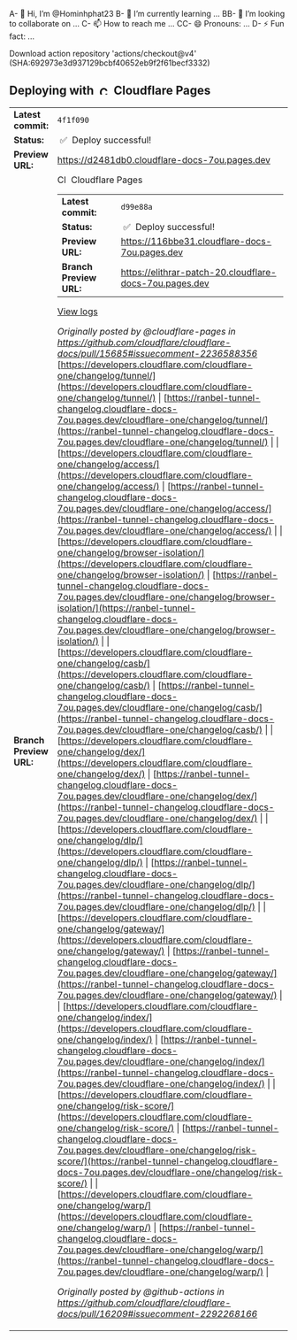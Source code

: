 A- 👋 Hi, I’m @Hominhphat23
B- 🌱 I’m currently learning ...
BB- 💞️ I’m looking to collaborate on ...
C- 📫 How to reach me ...
CC- 😄 Pronouns: ...
D- ⚡ Fun fact: ...

<!---
Hominhphat23 is a ✨ special ✨ repository because its `README.md` (this file) appears on your GitHub profile.
You can click the Preview link to take a look at your changes.
--->Download action repository 'actions/checkout@v4' (SHA:692973e3d937129bcbf40652eb9f2f61becf3332)
## Deploying with &nbsp;<a href="https://pages.dev"><img alt="Cloudflare Pages" src="https://user-images.githubusercontent.com/23264/106598434-9e719e00-654f-11eb-9e59-6167043cfa01.png" width="16"></a> &nbsp;Cloudflare Pages

<table><tr><td><strong>Latest commit:</strong> </td><td>
<code>4f1f090</code>
</td></tr>
<tr><td><strong>Status:</strong></td><td>&nbsp;✅&nbsp; Deploy successful!</td></tr>
<tr><td><strong>Preview URL:</strong></td><td>
<a href='https://d2481db0.cloudflare-docs-7ou.pages.dev'>https://d2481db0.cloudflare-docs-7ou.pages.dev</a>
</td></tr>
<tr><td><strong>Branch Preview URL:</strong></td><td
e132cd6715f14dd6cf13631c060b3eb0b8f800ca
F.@@## Deploying cloudflare-docs with &nbsp;<a href="https://pages.dev"><img alt="Cloudflare Pages" src="https://user-images.githubusercontent.com/23264/106598434-9e719e00-654f-11eb-9e59-6167043cfa01.png" width="16"></a> &nbsp;Cloudflare Pages

<table><tr><td><strong>Latest commit:</strong> </td><td>
<code>d99e88a</code>
</td></tr>
<tr><td><strong>Status:</strong></td><td>&nbsp;✅&nbsp; Deploy successful!</td></tr>
<tr><td><strong>Preview URL:</strong></td><td>
<a href='https://116bbe31.cloudflare-docs-7ou.pages.dev'>https://116bbe31.cloudflare-docs-7ou.pages.dev</a>
</td></tr>
<tr><td><strong>Branch Preview URL:</strong></td><td>
<a href='https://elithrar-patch-20.cloudflare-docs-7ou.pages.dev'>https://elithrar-patch-20.cloudflare-docs-7ou.pages.dev</a>
</td></tr>
</table>

[View logs](https://dash.cloudflare.com/?to=/:account/pages/view/cloudflare-docs/116bbe31-2e38-4be0-ba8c-22101bb11ae6)


_Originally posted by @cloudflare-pages in https://github.com/cloudflare/cloudflare-docs/pull/15685#issuecomment-2236588356_
[https://developers.cloudflare.com/cloudflare-one/changelog/tunnel/](https://developers.cloudflare.com/cloudflare-one/changelog/tunnel/) | [https://ranbel-tunnel-changelog.cloudflare-docs-7ou.pages.dev/cloudflare-one/changelog/tunnel/](https://ranbel-tunnel-changelog.cloudflare-docs-7ou.pages.dev/cloudflare-one/changelog/tunnel/) |
| [https://developers.cloudflare.com/cloudflare-one/changelog/access/](https://developers.cloudflare.com/cloudflare-one/changelog/access/) | [https://ranbel-tunnel-changelog.cloudflare-docs-7ou.pages.dev/cloudflare-one/changelog/access/](https://ranbel-tunnel-changelog.cloudflare-docs-7ou.pages.dev/cloudflare-one/changelog/access/) |
| [https://developers.cloudflare.com/cloudflare-one/changelog/browser-isolation/](https://developers.cloudflare.com/cloudflare-one/changelog/browser-isolation/) | [https://ranbel-tunnel-changelog.cloudflare-docs-7ou.pages.dev/cloudflare-one/changelog/browser-isolation/](https://ranbel-tunnel-changelog.cloudflare-docs-7ou.pages.dev/cloudflare-one/changelog/browser-isolation/) |
| [https://developers.cloudflare.com/cloudflare-one/changelog/casb/](https://developers.cloudflare.com/cloudflare-one/changelog/casb/) | [https://ranbel-tunnel-changelog.cloudflare-docs-7ou.pages.dev/cloudflare-one/changelog/casb/](https://ranbel-tunnel-changelog.cloudflare-docs-7ou.pages.dev/cloudflare-one/changelog/casb/) |
| [https://developers.cloudflare.com/cloudflare-one/changelog/dex/](https://developers.cloudflare.com/cloudflare-one/changelog/dex/) | [https://ranbel-tunnel-changelog.cloudflare-docs-7ou.pages.dev/cloudflare-one/changelog/dex/](https://ranbel-tunnel-changelog.cloudflare-docs-7ou.pages.dev/cloudflare-one/changelog/dex/) |
| [https://developers.cloudflare.com/cloudflare-one/changelog/dlp/](https://developers.cloudflare.com/cloudflare-one/changelog/dlp/) | [https://ranbel-tunnel-changelog.cloudflare-docs-7ou.pages.dev/cloudflare-one/changelog/dlp/](https://ranbel-tunnel-changelog.cloudflare-docs-7ou.pages.dev/cloudflare-one/changelog/dlp/) |
| [https://developers.cloudflare.com/cloudflare-one/changelog/gateway/](https://developers.cloudflare.com/cloudflare-one/changelog/gateway/) | [https://ranbel-tunnel-changelog.cloudflare-docs-7ou.pages.dev/cloudflare-one/changelog/gateway/](https://ranbel-tunnel-changelog.cloudflare-docs-7ou.pages.dev/cloudflare-one/changelog/gateway/) |
| [https://developers.cloudflare.com/cloudflare-one/changelog/index/](https://developers.cloudflare.com/cloudflare-one/changelog/index/) | [https://ranbel-tunnel-changelog.cloudflare-docs-7ou.pages.dev/cloudflare-one/changelog/index/](https://ranbel-tunnel-changelog.cloudflare-docs-7ou.pages.dev/cloudflare-one/changelog/index/) |
| [https://developers.cloudflare.com/cloudflare-one/changelog/risk-score/](https://developers.cloudflare.com/cloudflare-one/changelog/risk-score/) | [https://ranbel-tunnel-changelog.cloudflare-docs-7ou.pages.dev/cloudflare-one/changelog/risk-score/](https://ranbel-tunnel-changelog.cloudflare-docs-7ou.pages.dev/cloudflare-one/changelog/risk-score/) |
| [https://developers.cloudflare.com/cloudflare-one/changelog/warp/](https://developers.cloudflare.com/cloudflare-one/changelog/warp/) | [https://ranbel-tunnel-changelog.cloudflare-docs-7ou.pages.dev/cloudflare-one/changelog/warp/](https://ranbel-tunnel-changelog.cloudflare-docs-7ou.pages.dev/cloudflare-one/changelog/warp/) |

_Originally posted by @github-actions in https://github.com/cloudflare/cloudflare-docs/pull/16209#issuecomment-2292268166_
